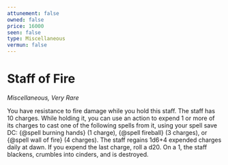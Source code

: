 ```yaml
---
attunement: false
owned: false
price: 16000
seen: false
type: Miscellaneous
vermun: false
---
```

# Staff of Fire

*Miscellaneous, Very Rare*

You have resistance to fire damage while you hold this staff. The staff has 10 charges. While holding it, you can use an action to expend 1 or more of its charges to cast one of the following spells from it, using your spell save DC: {@spell burning hands} (1 charge), {@spell fireball} (3 charges), or {@spell wall of fire} (4 charges). The staff regains 1d6+4 expended charges daily at dawn. If you expend the last charge, roll a d20. On a 1, the staff blackens, crumbles into cinders, and is destroyed.